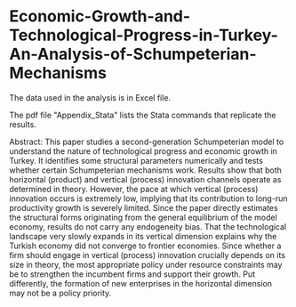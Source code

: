 # Economic-Growth-and-Technological-Progress-in-Turkey-An-Analysis-of-Schumpeterian-Mechanisms

The data used in the analysis is in Excel file.

The pdf file "Appendix_Stata" lists the Stata commands that replicate the results.

Abstract: This paper studies a second-generation Schumpeterian model to understand the nature of technological progress and economic growth in Turkey. It identifies some structural parameters numerically and tests whether certain Schumpeterian mechanisms work. Results show that both horizontal (product) and vertical (process) innovation channels operate as determined in theory. However, the pace at which vertical (process) innovation occurs is extremely low, implying that its contribution to long-run productivity growth is severely limited. Since the paper directly estimates the structural forms originating from the general equilibrium of the model economy, results do not carry any endogeneity bias. That the technological landscape very slowly expands in its vertical dimension explains why the Turkish economy did not converge to frontier economies. Since whether a firm should engage in vertical (process) innovation crucially depends on its size in theory, the most appropriate policy under resource constraints may be to strengthen the incumbent firms and support their growth. Put differently, the formation of new enterprises in the horizontal dimension may not be a policy priority.
